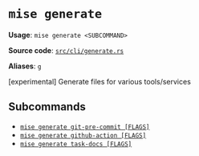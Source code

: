 # `mise generate`

**Usage**: `mise generate <SUBCOMMAND>`

**Source code**: [`src/cli/generate.rs`](https://github.com/jdx/mise/blob/main/src/cli/generate.rs)

**Aliases**: `g`

[experimental] Generate files for various tools/services

## Subcommands

- [`mise generate git-pre-commit [FLAGS]`](/cli/generate/git-pre-commit.md)
- [`mise generate github-action [FLAGS]`](/cli/generate/github-action.md)
- [`mise generate task-docs [FLAGS]`](/cli/generate/task-docs.md)
